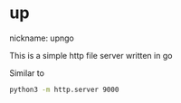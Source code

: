 # up
nickname: upngo

This is a simple http file server written in go

Similar to 
```bash
python3 -m http.server 9000
```
